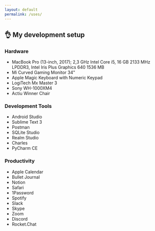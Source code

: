 ```yaml
---
layout: default
permalink: /uses/
---
```


## 👌 My development setup

### Hardware

- MacBook Pro (13-inch, 2017); 2,3 GHz Intel Core i5, 16 GB 2133 MHz LPDDR3, Intel Iris Plus Graphics 640 1536 MB
- Mi Curved Gaming Monitor 34"
- Apple Magic Keyboard with Numeric Keypad
- LogiTech Mx Master 3
- Sony WH-1000XM4
- Actiu Winner Chair

### Development Tools

- Android Studio
- Sublime Text 3
- Postman
- SQLite Studio
- Realm Studio
- Charles
- PyCharm CE

### Productivity

- Apple Calendar
- Bullet Journal
- Notion
- Safari
- 1Password
- Spotify
- Slack
- Skype
- Zoom
- Discord
- Rocket.Chat
